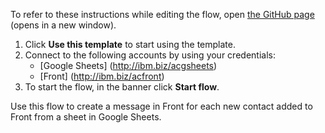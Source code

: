 To refer to these instructions while editing the flow, open [the GitHub page](https://github.com/ot4i/app-connect-templates/blob/main/resources/markdown/Create%20a%20message%20in%20Front%20for%20each%20new%20contact%20added%20to%20Front%20from%20a%20sheet%20in%20Google%20Sheets_instructions) (opens in a new window).

1. Click **Use this template** to start using the template.
2. Connect to the following accounts by using your credentials:
   - [Google Sheets] (http://ibm.biz/acgsheets)
   - [Front] (http://ibm.biz/acfront)
3. To start the flow, in the banner click **Start flow**.
   
Use this flow to create a message in Front for each new contact added to Front from a sheet in Google Sheets.

